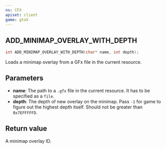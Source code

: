 ```yaml
---
ns: CFX
apiset: client
game: gta5
---
```

## ADD_MINIMAP_OVERLAY_WITH_DEPTH

```c
int ADD_MINIMAP_OVERLAY_WITH_DEPTH(char* name, int depth);
```

Loads a minimap overlay from a GFx file in the current resource.

## Parameters
* **name**: The path to a `.gfx` file in the current resource. It has to be specified as a `file`.
* **depth**: The depth of new overlay on the minimap. Pass `-1` for game to figure out the highest depth itself. Should not be greater than `0x7EFFFFFD`.

## Return value
A minimap overlay ID.
